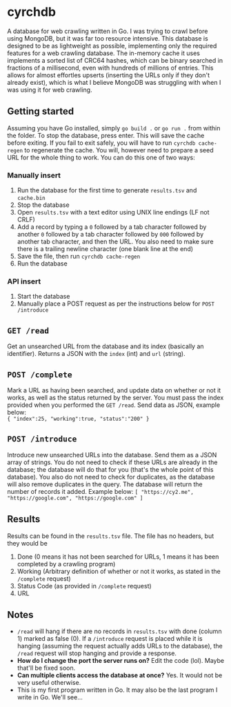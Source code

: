 # cyrchdb
A database for web crawling written in Go. I was trying to crawl before using MongoDB, but it was far too resource intensive.
This database is designed to be as lightweight as possible, implementing only the required features for a web crawling database.
The in-memory cache it uses implements a sorted list of CRC64 hashes, which can be binary searched in fractions of a millisecond,
even with hundreds of millions of entries. This allows for almost effortles upserts (inserting the URLs only if they don't already exist), 
which is what I believe MongoDB was struggling with when I was using it for web crawling.
## Getting started
Assuming you have Go installed, simply `go build .` or `go run .` from within the folder. To stop the database, press enter.
This will save the cache before exiting. If you fail to exit safely, you will have to run `cyrchdb cache-regen` to regenerate the cache.
You will, however need to prepare a seed URL for the whole thing to work. You can do this one of two ways:
### Manually insert
1. Run the database for the first time to generate `results.tsv` and `cache.bin`
2. Stop the database
3. Open `results.tsv` with a text editor using UNIX line endings (LF not CRLF)
4. Add a record by typing a `0` followed by a tab character followed by another `0` followed by a tab character followed by `000` followed by another tab character, and then the URL. You also need to make sure there is a trailing newline character (one blank line at the end)
5. Save the file, then run `cyrchdb cache-regen`
6. Run the database
### API insert
1. Start the database
2. Manually place a POST request as per the instructions below for `POST /introduce`
## `GET /read`
Get an unsearched URL from the database and its index (basically an identifier). Returns a JSON with the `index` (int) and `url` (string).
## `POST /complete`
Mark a URL as having been searched, and update data on whether or not it works, as well as the status returned by the server.
You must pass the index provided when you performed the `GET /read`. Send data as JSON, example below:  
`{ "index":25, "working":true, "status":"200" }`
## `POST /introduce`
Introduce new unsearched URLs into the database. Send them as a JSON array of strings. You do not need to check if these URLs are already in the database;
the database will do that for you (that's the whole point of this database). You also do not need to check for duplicates,
as the database will also remove duplicates in the query. The database will return the number of records it added. Example below: 
`[ "https://cy2.me", "https://google.com", "https://google.com" ]`
## Results
Results can be found in the `results.tsv` file. The file has no headers, but they would be
1. Done (0 means it has not been searched for URLs, 1 means it has been completed by a crawling program)
2. Working (Arbitrary definition of whether or not it works, as stated in the `/complete` request)
3. Status Code (as provided in `/complete` request)
4. URL
## Notes
- `/read` will hang if there are no records in `results.tsv` with done (column 1) marked as false (0). If a `/introduce` request is placed
while it is hanging (assuming the request actually adds URLs to the database), the `/read` request will stop hanging and provide a response.
- **How do I change the port the server runs on?** Edit the code (lol). Maybe that'll be fixed soon.
- **Can multiple clients access the database at once?** Yes. It would not be very useful otherwise.
- This is my first program written in Go. It may also be the last program I write in Go. We'll see...